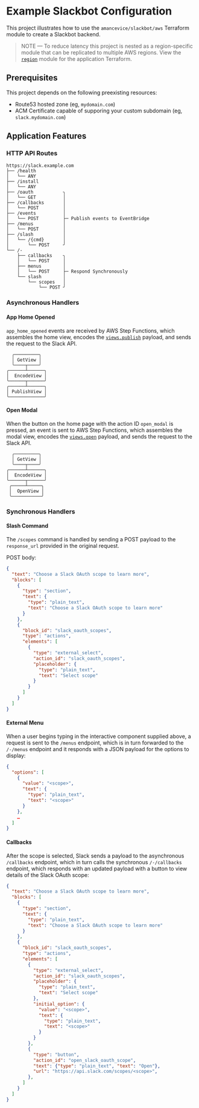 # Example Slackbot Configuration

This project illustrates how to use the `amancevice/slackbot/aws` Terraform module to create a Slackbot backend.

> NOTE — To reduce latency this project is nested as a region-specific module that can be replicated to multiple AWS regions. View the [`region`](./region) module for the application Terraform.

## Prerequisites

This project depends on the following preexisting resources:

- Route53 hosted zone (eg, `mydomain.com`)
- ACM Certificate capable of supporing your custom subdomain (eg, `slack.mydomain.com`)

## Application Features

### HTTP API Routes

```plaintext
https://slack.example.com
├── /health
│   └── ANY
├── /install
│   └── ANY
├── /oauth           ╮
│   └── GET          │
├── /callbacks       │
│   └── POST         │
├── /events          │
│   └── POST         ├─ Publish events to EventBridge
├── /menus           │
│   └── POST         │
├── /slash           │
│   └── /{cmd}       │
│       └── POST     ╯
└── /-
    ├── callbacks    ╮
    │   └── POST     │
    ├── menus        │
    │   └── POST     ├─ Respond Synchronously
    └── slash        │
        └── scopes   │
            └── POST ╯
```

### Asynchronous Handlers

#### App Home Opened

`app_home_opened` events are received by AWS Step Functions, which assembles the home view, encodes the [`views.publish`](https://api.slack.com/methods/views.publish) payload, and sends the request to the Slack API.

```plaintext
  ╭─────────╮
  │ GetView │
  ╰────┬────╯
╭──────┴──────╮
│  EncodeView │
╰──────┬──────╯
╭──────┴──────╮
│ PublishView │
╰─────────────╯
```

#### Open Modal

When the button on the home page with the action ID `open_modal` is pressed, an event is sent to AWS Step Functions, which assembles the modal view, encodes the [`views.open`](https://api.slack.com/methods/views.open) payload, and sends the request to the Slack API.


```plaintext
  ╭─────────╮
  │ GetView │
  ╰────┬────╯
╭──────┴──────╮
│  EncodeView │
╰──────┬──────╯
 ╭─────┴─────╮
 │  OpenView │
 ╰───────────╯
```

### Synchronous Handlers

#### Slash Command

The `/scopes` command is handled by sending a POST payload to the `response_url` provided in the original request.

POST body:

```json
{
  "text": "Choose a Slack OAuth scope to learn more",
  "blocks": [
    {
      "type": "section",
      "text": {
        "type": "plain_text",
        "text": "Choose a Slack OAuth scope to learn more"
      }
    },
    {
      "block_id": "slack_oauth_scopes",
      "type": "actions",
      "elements": [
        {
          "type": "external_select",
          "action_id": "slack_oauth_scopes",
          "placeholder": {
            "type": "plain_text",
            "text": "Select scope"
          }
        }
      ]
    }
  ]
}
```

#### External Menu

When a user begins typing in the interactive component supplied above, a request is sent to the `/menus` endpoint, which is in turn forwarded to the `/-/menus` endpoint and it responds with a JSON payload for the options to display:

```json
{
  "options": [
    {
      "value": "<scope>",
      "text": {
        "type": "plain_text",
        "text": "<scope>"
      }
    },
    …
  ]
}
```

#### Callbacks

After the scope is selected, Slack sends a payload to the asynchronous `/callbacks` endpoint, which in turn calls the synchronous `/-/callbacks` endpoint, which responds with an updated payload with a button to view details of the Slack OAuth scope:

```json
{
  "text": "Choose a Slack OAuth scope to learn more",
  "blocks": [
    {
      "type": "section",
      "text": {
        "type": "plain_text",
        "text": "Choose a Slack OAuth scope to learn more"
      }
    },
    {
      "block_id": "slack_oauth_scopes",
      "type": "actions",
      "elements": [
        {
          "type": "external_select",
          "action_id": "slack_oauth_scopes",
          "placeholder": {
            "type": "plain_text",
            "text": "Select scope"
          },
          "initial_option": {
            "value": "<scope>",
            "text": {
              "type": "plain_text",
              "text": "<scope>"
            }
          }
        },
        {
          "type": "button",
          "action_id": "open_slack_oauth_scope",
          "text": {"type": "plain_text", "text": "Open"},
          "url": "https://api.slack.com/scopes/<scope>",
        },
      ]
    }
  ]
}
```
